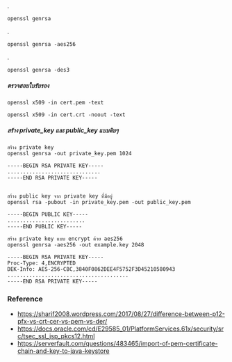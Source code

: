 .
    
    openssl genrsa

.
    
    openssl genrsa -aes256

.
    
    openssl genrsa -des3


##### ตรวจสอบใบรับรอง

    openssl x509 -in cert.pem -text
    
    openssl x509 -in cert.crt -noout -text 

##### สร้าง private_key และ public_key แบบดิบๆ

    สร้าง private key
    openssl genrsa -out private_key.pem 1024
    
    -----BEGIN RSA PRIVATE KEY-----
    ..............................
    -----END RSA PRIVATE KEY-----

    
    สร้าง public key จาก private key ที่มีอยู่
    openssl rsa -pubout -in private_key.pem -out public_key.pem
    
    -----BEGIN PUBLIC KEY-----
    .........................
    -----END PUBLIC KEY-----

    สร้าง private key แบบ encrypt ด้วย aes256
    openssl genrsa -aes256 -out example.key 2048

    -----BEGIN RSA PRIVATE KEY-----
    Proc-Type: 4,ENCRYPTED
    DEK-Info: AES-256-CBC,3840F0862DEE4F5752F3D45210580943
    .......................................
    -----END RSA PRIVATE KEY-----


### Reference

- https://sharif2008.wordpress.com/2017/08/27/difference-between-p12-pfx-vs-crt-cer-vs-pem-vs-der/
- https://docs.oracle.com/cd/E29585_01/PlatformServices.61x/security/src/tsec_ssl_jsp_pkcs12.html
- https://serverfault.com/questions/483465/import-of-pem-certificate-chain-and-key-to-java-keystore
